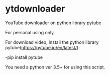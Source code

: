 # ytdownloader
YouTube downloader on python library pytube

For personal using only.

For download video, install the python library pytube(https://pytube.io/en/latest/):

-pip install pytube

You need a python ver 3.5+ for using this script.
